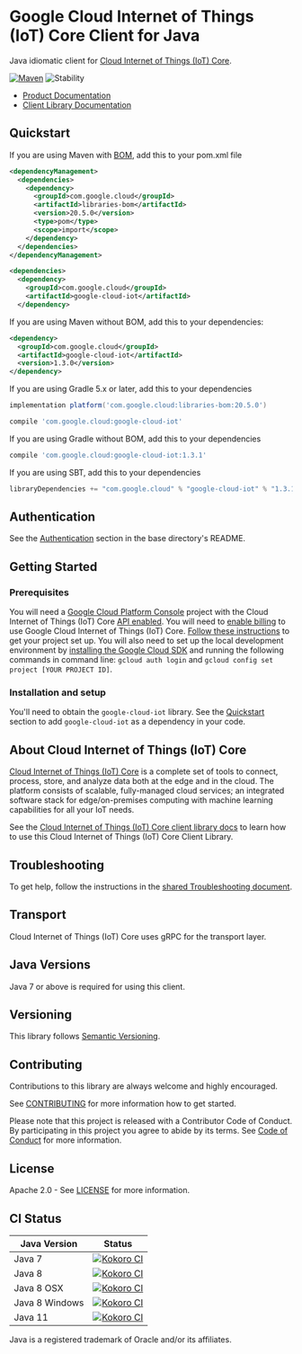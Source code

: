 # Google Cloud Internet of Things (IoT) Core Client for Java

Java idiomatic client for [Cloud Internet of Things (IoT) Core][product-docs].

[![Maven][maven-version-image]][maven-version-link]
![Stability][stability-image]

- [Product Documentation][product-docs]
- [Client Library Documentation][javadocs]

## Quickstart

If you are using Maven with [BOM][libraries-bom], add this to your pom.xml file
```xml
<dependencyManagement>
  <dependencies>
    <dependency>
      <groupId>com.google.cloud</groupId>
      <artifactId>libraries-bom</artifactId>
      <version>20.5.0</version>
      <type>pom</type>
      <scope>import</scope>
    </dependency>
  </dependencies>
</dependencyManagement>

<dependencies>
  <dependency>
    <groupId>com.google.cloud</groupId>
    <artifactId>google-cloud-iot</artifactId>
  </dependency>

```

If you are using Maven without BOM, add this to your dependencies:

```xml
<dependency>
  <groupId>com.google.cloud</groupId>
  <artifactId>google-cloud-iot</artifactId>
  <version>1.3.0</version>
</dependency>

```

If you are using Gradle 5.x or later, add this to your dependencies
```Groovy
implementation platform('com.google.cloud:libraries-bom:20.5.0')

compile 'com.google.cloud:google-cloud-iot'
```
If you are using Gradle without BOM, add this to your dependencies
```Groovy
compile 'com.google.cloud:google-cloud-iot:1.3.1'
```

If you are using SBT, add this to your dependencies
```Scala
libraryDependencies += "com.google.cloud" % "google-cloud-iot" % "1.3.1"
```

## Authentication

See the [Authentication][authentication] section in the base directory's README.

## Getting Started

### Prerequisites

You will need a [Google Cloud Platform Console][developer-console] project with the Cloud Internet of Things (IoT) Core [API enabled][enable-api].
You will need to [enable billing][enable-billing] to use Google Cloud Internet of Things (IoT) Core.
[Follow these instructions][create-project] to get your project set up. You will also need to set up the local development environment by
[installing the Google Cloud SDK][cloud-sdk] and running the following commands in command line:
`gcloud auth login` and `gcloud config set project [YOUR PROJECT ID]`.

### Installation and setup

You'll need to obtain the `google-cloud-iot` library.  See the [Quickstart](#quickstart) section
to add `google-cloud-iot` as a dependency in your code.

## About Cloud Internet of Things (IoT) Core


[Cloud Internet of Things (IoT) Core][product-docs] is a complete set of tools to connect, process, store, and analyze data both at the edge and in the cloud. The platform consists of scalable, fully-managed cloud services; an integrated software stack for edge/on-premises computing with machine learning capabilities for all your IoT needs.

See the [Cloud Internet of Things (IoT) Core client library docs][javadocs] to learn how to
use this Cloud Internet of Things (IoT) Core Client Library.






## Troubleshooting

To get help, follow the instructions in the [shared Troubleshooting document][troubleshooting].

## Transport

Cloud Internet of Things (IoT) Core uses gRPC for the transport layer.

## Java Versions

Java 7 or above is required for using this client.

## Versioning


This library follows [Semantic Versioning](http://semver.org/).


## Contributing


Contributions to this library are always welcome and highly encouraged.

See [CONTRIBUTING][contributing] for more information how to get started.

Please note that this project is released with a Contributor Code of Conduct. By participating in
this project you agree to abide by its terms. See [Code of Conduct][code-of-conduct] for more
information.

## License

Apache 2.0 - See [LICENSE][license] for more information.

## CI Status

Java Version | Status
------------ | ------
Java 7 | [![Kokoro CI][kokoro-badge-image-1]][kokoro-badge-link-1]
Java 8 | [![Kokoro CI][kokoro-badge-image-2]][kokoro-badge-link-2]
Java 8 OSX | [![Kokoro CI][kokoro-badge-image-3]][kokoro-badge-link-3]
Java 8 Windows | [![Kokoro CI][kokoro-badge-image-4]][kokoro-badge-link-4]
Java 11 | [![Kokoro CI][kokoro-badge-image-5]][kokoro-badge-link-5]

Java is a registered trademark of Oracle and/or its affiliates.

[product-docs]: https://cloud.google.com/iot
[javadocs]: https://googleapis.dev/java/google-cloud-iot/latest/
[kokoro-badge-image-1]: http://storage.googleapis.com/cloud-devrel-public/java/badges/java-iot/java7.svg
[kokoro-badge-link-1]: http://storage.googleapis.com/cloud-devrel-public/java/badges/java-iot/java7.html
[kokoro-badge-image-2]: http://storage.googleapis.com/cloud-devrel-public/java/badges/java-iot/java8.svg
[kokoro-badge-link-2]: http://storage.googleapis.com/cloud-devrel-public/java/badges/java-iot/java8.html
[kokoro-badge-image-3]: http://storage.googleapis.com/cloud-devrel-public/java/badges/java-iot/java8-osx.svg
[kokoro-badge-link-3]: http://storage.googleapis.com/cloud-devrel-public/java/badges/java-iot/java8-osx.html
[kokoro-badge-image-4]: http://storage.googleapis.com/cloud-devrel-public/java/badges/java-iot/java8-win.svg
[kokoro-badge-link-4]: http://storage.googleapis.com/cloud-devrel-public/java/badges/java-iot/java8-win.html
[kokoro-badge-image-5]: http://storage.googleapis.com/cloud-devrel-public/java/badges/java-iot/java11.svg
[kokoro-badge-link-5]: http://storage.googleapis.com/cloud-devrel-public/java/badges/java-iot/java11.html
[stability-image]: https://img.shields.io/badge/stability-ga-green
[maven-version-image]: https://img.shields.io/maven-central/v/com.google.cloud/google-cloud-iot.svg
[maven-version-link]: https://search.maven.org/search?q=g:com.google.cloud%20AND%20a:google-cloud-iot&core=gav
[authentication]: https://github.com/googleapis/google-cloud-java#authentication
[developer-console]: https://console.developers.google.com/
[create-project]: https://cloud.google.com/resource-manager/docs/creating-managing-projects
[cloud-sdk]: https://cloud.google.com/sdk/
[troubleshooting]: https://github.com/googleapis/google-cloud-common/blob/master/troubleshooting/readme.md#troubleshooting
[contributing]: https://github.com/googleapis/java-iot/blob/master/CONTRIBUTING.md
[code-of-conduct]: https://github.com/googleapis/java-iot/blob/master/CODE_OF_CONDUCT.md#contributor-code-of-conduct
[license]: https://github.com/googleapis/java-iot/blob/master/LICENSE
[enable-billing]: https://cloud.google.com/apis/docs/getting-started#enabling_billing
[enable-api]: https://console.cloud.google.com/flows/enableapi?apiid=cloudiot.googleapis.com
[libraries-bom]: https://github.com/GoogleCloudPlatform/cloud-opensource-java/wiki/The-Google-Cloud-Platform-Libraries-BOM
[shell_img]: https://gstatic.com/cloudssh/images/open-btn.png
